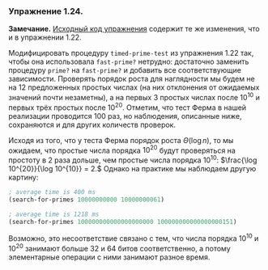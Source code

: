 ### Упражнение 1.24.
**Замечание.** 
[Исходный код упражнения](/src/chapter1/24.rkt) содержит те же изменения, что и в упражнении 1.22.

Модифицировать процедуру $\texttt{timed-prime-test}$ из упражнения 1.22 так, чтобы она использовала $\texttt{fast-prime?}$ нетрудно: достаточно заменить процедуру $\texttt{prime?}$ на $\texttt{fast-prime?}$ и добавить все соответствующие зависимости. Проверять порядок роста для наглядности мы будем не на $12$ предложенных простых числах (на них отклонения от ожидаемых значений почти незаметны), а на первых $3$ простых числах после $10^{10}$ и первых трёх простых после $10^{20}$. Отметим, что тест Ферма в нашей реализации проводится $100$ раз, но наблюдения, описанные ниже, сохраняются и для других количеств проверок.

Исходя из того, что у теста Ферма порядок роста $Θ(\log n)$, то мы ожидаем, что простые числа порядка $10^{20}$ будут проверяться на простоту в $2$ раза дольше, чем
простые числа порядка $10^{10}$: $\frac{\log 10^{20}}{\log 10^{10}} = 2.$ Однако на практике мы наблюдаем другую картину:
```scheme
; average time is 400 ms
(search-for-primes 10000000000 10000000061)

; average time is 1218 ms
(search-for-primes 100000000000000000000 100000000000000000151)
```
Возможно, это несоответствие связано с тем, что числа порядка $10^{10}$ и $10^{20}$ занимают больше $32$ и $64$ битов соответственно, а потому элементарные операции с ними занимают разное время.  
